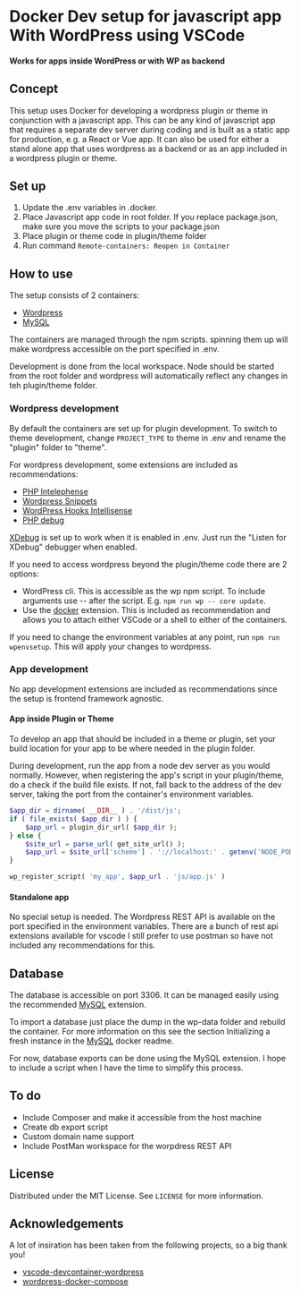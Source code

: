 # Docker Dev setup for javascript app With WordPress using VSCode
#### Works for apps inside WordPress or with WP as backend

## Concept
This setup uses Docker for developing a wordpress plugin or theme in conjunction with a javascript app. This can be any kind of javascript app that requires a separate dev server during coding and is built as a static app for production, e.g. a React or Vue app. It can also be used for either a stand alone app that uses wordpress as a backend or as an app included in a wordpress plugin or theme.

## Set up
1. Update the .env variables in .docker.
2. Place Javascript app code in root folder. If you replace package.json, make sure you move the scripts to your package.json
3. Place plugin or theme code in plugin/theme folder
4. Run command `Remote-containers: Reopen in Container`


## How to use
The setup consists of 2 containers:
* [Wordpress](https://hub.docker.com/_/wordpress)
* [MySQL](https://hub.docker.com/_/mysql)

The containers are managed through the npm scripts. spinning them up will make wordpress accessible on the port specified in .env.

Development is done from the local workspace. Node should be started from the root folder and wordpress will automatically reflect any changes in teh plugin/theme folder.

### Wordpress development
By default the containers are set up for plugin development. To switch to theme development, change `PROJECT_TYPE` to theme in .env and rename the "plugin" folder to "theme".

For wordpress development, some extensions are included as recommendations:
* [PHP Intelephense](https://marketplace.visualstudio.com/items?itemName=bmewburn.vscode-intelephense-client)
* [Wordpress Snippets](https://marketplace.visualstudio.com/items?itemName=wordpresstoolbox.wordpress-toolbox)
* [WordPress Hooks Intellisense](https://marketplace.visualstudio.com/items?itemName=johnbillion.vscode-wordpress-hooks)
* [PHP debug](https://marketplace.visualstudio.com/items?itemName=felixfbecker.php-debug)

[XDebug](https://xdebug.org/) is set up to work when it is enabled in .env. Just run the "Listen for XDebug" debugger when enabled.

If you need to access wordpress beyond the plugin/theme code there are 2 options:
* WordPress cli. This is accessible as the wp npm script. To include arguments use -- after the script. E.g. `npm run wp -- core update`.
* Use the [docker](https://marketplace.visualstudio.com/items?itemName=ms-azuretools.vscode-docker) extension. This is included as recommendation and allows you to attach either VSCode or a shell to either of the containers.

If you need to change the environment variables at any point,  run `npm run wpenvsetup`. This will apply your changes to wordpress.

### App development
No app development extensions are included as recommendations since the setup is frontend framework agnostic.

#### App inside Plugin or Theme
To develop an app that should be included in a theme or plugin, set your build location for your app to be where needed in the plugin folder.

During development, run the app from a node dev server as you would normally. However, when registering the app's script in your plugin/theme, do a check if the build file exists. If not, fall back to the address of the dev server, taking the port from the container's environment variables.

```php
$app_dir = dirname( __DIR__ ) . '/dist/js';
if ( file_exists( $app_dir ) ) {
    $app_url = plugin_dir_url( $app_dir );
} else {
    $site_url = parse_url( get_site_url() );
    $app_url = $site_url['scheme'] . '://localhost:' . getenv('NODE_PORT');
}

wp_register_script( 'my_app', $app_url . 'js/app.js' )
```

#### Standalone app
No special setup is needed. The Wordpress REST API is available on the port specified in the environment variables. There are a bunch of rest api extensions available for vscode I still prefer to use postman so have not included any recommendations for this.

## Database
The database is accessible on port 3306. It can be managed easily using the recommended [MySQL](https://marketplace.visualstudio.com/items?itemName=cweijan.vscode-mysql-client2) extension.

To import a database just place the dump in the wp-data folder and rebuild the container. For more information on this see the section Initializing a fresh instance in the [MySQL](https://hub.docker.com/_/mysql) docker readme.

For now, database exports can be done using the MySQL extension. I hope to include a script when I have the time to simplify this process.

## To do
* Include Composer and make it accessible from the host machine
* Create db export script
* Custom domain name support
* Include PostMan workspace for the worpdress REST API

## License
Distributed under the MIT License. See `LICENSE` for more information.

## Acknowledgements
A lot of insiration has been taken from the following projects, so a big thank you!
* [vscode-devcontainer-wordpress](https://github.com/valenvb/vscode-devcontainer-wordpress)
* [wordpress-docker-compose](https://github.com/nezhar/wordpress-docker-compose)
